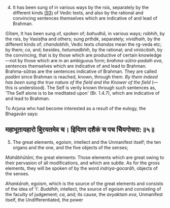 4. It has been sung of in various ways by the rsis, separately by the different kinds [\(93\)](#page--1-0) of Vedic texts, and also by the rational and convincing sentences themselves which are indicative of and lead of Brahman.

*Gītam*, It has been sung of, spoken of; *bahudhā*, in various ways; *rsibhih*, by the rsis, by Vasisṭha and others; sung *prthāk*, separately; *vividhaih*, by the different kinds of; *chandobhih*, Vedic texts *chandas* mean the rg-veda etc; by them; *ca*, and; besides, *hetumadbhih*, by the rational; and *viniścitaih*, by the convincing, that is by those which are productive of certain knowledge—not by those which are in an ambiguous form; *brahma-sūtra-padaih eva*, sentences themselves which are indicative of and lead to Brahman. Brahma-sūtras are the sentences indicative of Brahman. They are called *padāni* since Brahman is reached, known, through them. *By them indeed has been sung the true nature of the field and the Knower of the field* (—this is understood). The Self is verily known through such sentences as, 'The Self alone is to be meditated upon' (Br. 1.4.7), which are indicative of and lead to Brahman.

To Arjuna who had become interested as a result of the eulogy, the Bhagavān says:

## महाभूतायहारो बुिरयतमेव च। इियािण दशैकं च पच चेियगोचरा:॥५॥

5. The great elements, egoism, intellect and the Unmanifest itself; the ten organs and the one, and the five objects of the senses;

*Mahābhūtāni*, the great elements: Those elements which are great owing to their pervasion of all modifications, and which are subtle. As for the gross elements, they will be spoken of by the word *indriya-gocarāh*, objects of the senses.

*Ahankārah*, egoism, which is the source of the great elements and consists of the idea of 'I'. *Buddhih*, intellect, the source of egoism and consisting of the faculty of judgement; *ca*, and; its cause, the *avyaktam eva*, Unmanifest itself, the Undifferentiated, the power